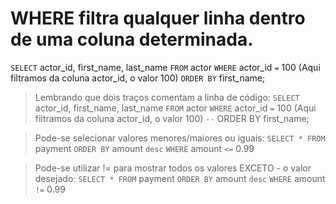 # WHERE filtra qualquer linha dentro de uma coluna determinada.

`SELECT`  actor_id, first_name, last_name
`FROM` actor 
`WHERE` actor_id `=` 100 (Aqui filtramos da coluna actor_id, o valor 100)
`ORDER BY` first_name;

> Lembrando que dois traços comentam a linha de código:
`SELECT`  actor_id, first_name, last_name
`FROM` actor 
`WHERE` actor_id `=` 100 (Aqui filtramos da coluna actor_id, o valor 100)
`--` ORDER BY first_name;

> Pode-se selecionar valores menores/maiores ou iguais:
`SELECT * FROM` payment 
`ORDER BY` amount `desc`
`WHERE` amount `<=` 0.99

> Pode-se utilizar != para mostrar todos os valores EXCETO - o valor desejado:
`SELECT * FROM` payment 
`ORDER BY` amount `desc`
`WHERE` amount `!=` 0.99

